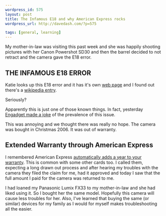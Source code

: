 ```yaml
--- 
wordpress_id: 575
layout: post
title: The Infamous E18 and why American Express rocks
wordpress_url: http://davedash.com/?p=575

tags: [general, learning]
---
```


My mother-in-law was visiting this past week and she was happily shooting pictures with her Canon Powershot SD30 and then the barrel decided to not retract and the camera gave the E18 error.

## THE INFAMOUS E18 ERROR

Katie looks up this E18 error and it has it's own [web page](http://e18error.com/) and I found out there's a [wikipedia entry](http://en.wikipedia.org/wiki/E18_error).

Seriously?

Apparently this is just one of those known things.  In fact, yesterday [Engadget made a joke](http://www.engadget.com/2008/08/19/canon-ships-100-million-compact-digital-cameras-90-million-of-t/) of the prevalence of this issue.

This was annoying and we thought there was really no hope.  The camera was bought in Christmas 2006.  It was out of warranty.


<!--more-->


## Extended Warranty through American Express

I remembered American Express [automatically adds a year to your warranty](http://www.americanexpress.com/buyersassurance/).  This is common with some other cards too.  I called them, expecting a long drawn out process and after hearing my troubles with the camera they filed the claim for me, had it approved and today I saw that the full amount I paid for the camera was returned to me.

I had loaned my Panasonic Lumix FX33 to my mother-in-law and she had liked using it.  So I bought her the same model.  Hopefully this camera will cause less troubles for her.  Also, I've learned that buying the same (or similar) devices for my family as I would for myself makes troubleshooting all the easier.
